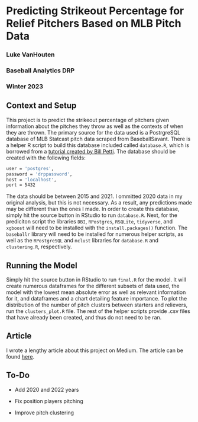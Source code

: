 # Predicting Strikeout Percentage for Relief Pitchers Based on MLB Pitch Data


### Luke VanHouten
### Baseball Analytics DRP 
### Winter 2023

## Context and Setup
This project is to predict the strikeout percentage of pitchers given information about the pitches they throw as well as the contexts of when they are thrown. The primary source for the data used is a PostrgreSQL database of MLB Statcast pitch data scraped from BaseballSavant. There is a helper R script to build this database included called `database.R`, which is borrowed from a [tutorial created by Bill Petti](https://billpetti.github.io/2021-04-02-build-statcast-database-rstats-version-3.0/). The database should be created with the following fields:

```bash
user = 'postgres',
password = 'drppassword',
host = 'localhost',
port = 5432
```

The data should be between 2015 and 2021. I ommitted 2020 data in my original analysis, but this is not necessary. As a result, any predictions made may be different than the ones I made. In order to create this database, simply hit the source button in RStudio to run `database.R`. Next, for the prediciton script the libraries `DBI`, `RPostgres`, `RSQLite`, `tidyverse`, and `xgboost` will need to be installed with the `install.packages()` function. The `baseballr` library will need to be installed for numerous helper scripts, as well as the `RPostgreSQL` and `mclust` libraries for `database.R` and `clustering.R`, respectively.

## Running the Model

Simply hit the source button in RStudio to run `final.R` for the model. It will create numerous dataframes for the different subsets of data used, the model with the lowest mean absolute error as well as relevant information for it, and dataframes and a chart detailing feature importance. To plot the distribution of the number of pitch clusters between starters and relievers, run the `clusters_plot.R` file. The rest of the helper scripts provide .csv files that have already been created, and thus do not need to be ran.

## Article

I wrote a lengthy article about this project on Medium. The article can be found [here](https://medium.com/).

## To-Do

- Add 2020 and 2022 years

- Fix position players pitching

- Improve pitch clustering
